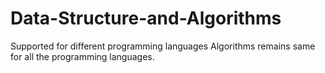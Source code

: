 # Data-Structure-and-Algorithms
Supported for different programming languages
Algorithms remains same for all the programming languages.
